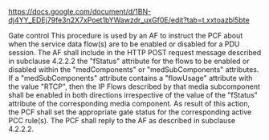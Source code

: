 https://docs.google.com/document/d/1BN-dj4YY_EDEj79fe3n2X7xPoet1bYWawzdr_uxGf0E/edit?tab=t.xxtoazbl5bte

Gate control
This procedure is used by an AF to instruct the PCF about when the service data flow(s) are to be enabled or disabled for a PDU session.
The AF shall include in the HTTP POST request message described in subclause 4.2.2.2 the "fStatus" attribute for the flows to be enabled or disabled within the "medComponents" or "medSubComponents" attributes.
If a "medSubComponents" attribute contains a "flowUsage" attribute with the value "RTCP", then the IP Flows described by that media subcomponent shall be enabled in both directions irrespective of the value of the "fStatus" attribute of the corresponding media component.
As result of this action, the PCF shall set the appropriate gate status for the corresponding active PCC rule(s).
The PCF shall reply to the AF as described in subclause 4.2.2.2.
